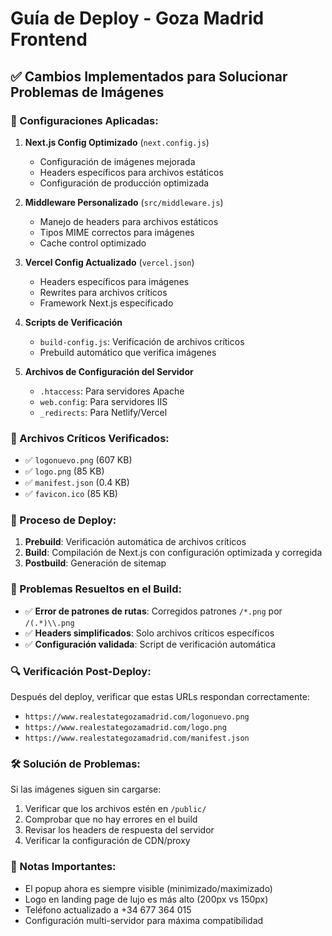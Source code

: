 # Guía de Deploy - Goza Madrid Frontend

## ✅ Cambios Implementados para Solucionar Problemas de Imágenes

### 🔧 Configuraciones Aplicadas:

1. **Next.js Config Optimizado** (`next.config.js`)
   - Configuración de imágenes mejorada
   - Headers específicos para archivos estáticos
   - Configuración de producción optimizada

2. **Middleware Personalizado** (`src/middleware.js`)
   - Manejo de headers para archivos estáticos
   - Tipos MIME correctos para imágenes
   - Cache control optimizado

3. **Vercel Config Actualizado** (`vercel.json`)
   - Headers específicos para imágenes
   - Rewrites para archivos críticos
   - Framework Next.js especificado

4. **Scripts de Verificación**
   - `build-config.js`: Verificación de archivos críticos
   - Prebuild automático que verifica imágenes

5. **Archivos de Configuración del Servidor**
   - `.htaccess`: Para servidores Apache
   - `web.config`: Para servidores IIS
   - `_redirects`: Para Netlify/Vercel

### 📁 Archivos Críticos Verificados:
- ✅ `logonuevo.png` (607 KB)
- ✅ `logo.png` (85 KB)
- ✅ `manifest.json` (0.4 KB)
- ✅ `favicon.ico` (85 KB)

### 🚀 Proceso de Deploy:

1. **Prebuild**: Verificación automática de archivos críticos
2. **Build**: Compilación de Next.js con configuración optimizada y corregida
3. **Postbuild**: Generación de sitemap

### 🔧 Problemas Resueltos en el Build:

- ✅ **Error de patrones de rutas**: Corregidos patrones `/*.png` por `/(.*)\\.png`
- ✅ **Headers simplificados**: Solo archivos críticos específicos
- ✅ **Configuración validada**: Script de verificación automática

### 🔍 Verificación Post-Deploy:

Después del deploy, verificar que estas URLs respondan correctamente:
- `https://www.realestategozamadrid.com/logonuevo.png`
- `https://www.realestategozamadrid.com/logo.png`
- `https://www.realestategozamadrid.com/manifest.json`

### 🛠️ Solución de Problemas:

Si las imágenes siguen sin cargarse:
1. Verificar que los archivos estén en `/public/`
2. Comprobar que no hay errores en el build
3. Revisar los headers de respuesta del servidor
4. Verificar la configuración de CDN/proxy

### 📝 Notas Importantes:

- El popup ahora es siempre visible (minimizado/maximizado)
- Logo en landing page de lujo es más alto (200px vs 150px)
- Teléfono actualizado a +34 677 364 015
- Configuración multi-servidor para máxima compatibilidad 